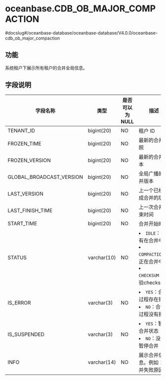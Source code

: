 oceanbase.CDB_OB_MAJOR_COMPACTION 
======================================================
#docslug#/oceanbase-database/oceanbase-database/V4.0.0/oceanbase-cdb_ob_major_compaction


功能 
-------------------

系统租户下展示所有租户的合并全局信息。

字段说明 
----------------------



|           字段名称           |     类型      | 是否可以为 NULL |                                                                                           描述                                                                                            |
|--------------------------|-------------|------------|-----------------------------------------------------------------------------------------------------------------------------------------------------------------------------------------|
| TENANT_ID                | bigint(20)  | NO         | 租户 ID                                                                                                                                                                                   |
| FROZEN_TIME              | bigint(20)  | NO         | 最新的合并快照                                                                                                                                                                                 |
| FROZEN_VERSION           | bigint(20)  | NO         | 最新的合并版本                                                                                                                                                                                 |
| GLOBAL_BROADCAST_VERSION | bigint(20)  | NO         | 全局广播的合并版本                                                                                                                                                                               |
| LAST_VERSION             | bigint(20)  | NO         | 上一个已经完成合并的版本                                                                                                                                                                            |
| LAST_FINISH_TIME         | bigint(20)  | NO         | 上一次合并结束时间                                                                                                                                                                               |
| START_TIME               | bigint(20)  | NO         | 合并开始时间                                                                                                                                                                                  |
| STATUS                   | varchar(10) | NO         | <li> `IDLE`：没有在合并中   <li> `COMPACTION`：正在合并中   <li> `CHECKSUM`：校验checksum    |
| IS_ERROR                 | varchar(3)  | NO         | <li> `YES`：合并过程存在错误   <li> `NO`：合并过程没有报错                                                                   |
| IS_SUSPENDED             | varchar(3)  | NO         | <li> `YES`：暂停合并状态   <li> `NO`：没有暂停合并                                                                       |
| INFO                     | varchar(14) | NO         | 展示合并信息。例如：合并失败原因                                                                                                                                                                        |


